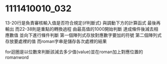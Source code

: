 # 1111410010_032
13-20行是負責審核輸入值是否符合規定(if判斷式)
與調動下方的計算函式 最後再輸出
而22-38則是重點的轉換過程 由最高值的1000開始判斷
達成條件後減去相應數值 並向下進行條件判斷
第一個陣列式存放對應數字要加的符號
第二個陣列式存放要處裡的值
而roman字串是儲存各次處裡的結果

for迴圈是以位數來判斷該減去多少值(value)並在roman加上對應位置的romanword
